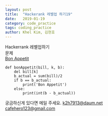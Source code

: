 ```yaml
---
layout: post
title:  "Hackerank 레벨업 하기19"
date:   2019-01-19
category: code_practice
tags: coding_practice
author: Khel Kim, 김현호
---
```


Hackerrank 레벨업하기  
문제  
[Bon Appetit](https://www.hackerrank.com/challenges/bon-appetit/problem)

~~~
def bonAppetit(bill, k, b):
    del bill[k]
    b_actual = sum(bill)/2
    if b == b_actual:
        print('Bon Appetit')
    else:
        print(int(b - b_actual))
~~~

궁금하신게 있다면 메일 주세요.
k2h7913@daum.net  
cafehero123@gmail.com
